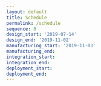 ```yaml
---
layout: default
title: Schedule
permalink: /schedule
sequence: 8
design_start: '2019-07-14'
design_end: '2019-11-02'
manufacturing_start: '2019-11-03'
manufacturing_end:
integration_start:
integration_end:
deployment_start:
deployment_end:
---
```

